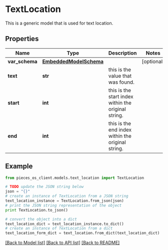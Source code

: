 # TextLocation

This is a generic model that is used for text location.

## Properties
Name | Type | Description | Notes
------------ | ------------- | ------------- | -------------
**var_schema** | [**EmbeddedModelSchema**](EmbeddedModelSchema.md) |  | [optional] 
**text** | **str** | this is the value that was found. | 
**start** | **int** | this is the start index within the original string. | 
**end** | **int** | this is the end index within the original string. | 

## Example

```python
from pieces_os_client.models.text_location import TextLocation

# TODO update the JSON string below
json = "{}"
# create an instance of TextLocation from a JSON string
text_location_instance = TextLocation.from_json(json)
# print the JSON string representation of the object
print TextLocation.to_json()

# convert the object into a dict
text_location_dict = text_location_instance.to_dict()
# create an instance of TextLocation from a dict
text_location_form_dict = text_location.from_dict(text_location_dict)
```
[[Back to Model list]](../README.md#documentation-for-models) [[Back to API list]](../README.md#documentation-for-api-endpoints) [[Back to README]](../README.md)


